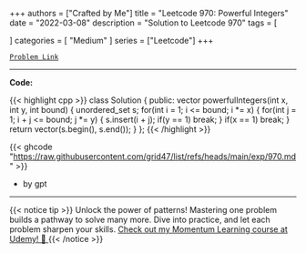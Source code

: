 
+++
authors = ["Crafted by Me"]
title = "Leetcode 970: Powerful Integers"
date = "2022-03-08"
description = "Solution to Leetcode 970"
tags = [
    
]
categories = [
    "Medium"
]
series = ["Leetcode"]
+++



[`Problem Link`](https://leetcode.com/problems/powerful-integers/description/)

---

**Code:**

{{< highlight cpp >}}
class Solution {
public:
    vector<int> powerfulIntegers(int x, int y, int bound) {
        unordered_set<int> s;
        for(int i = 1; i <= bound; i *= x) {
            for(int j = 1; i + j <= bound; j *= y) {
                s.insert(i + j);
                if(y == 1) break;
            }
            if(x == 1) break;
        }
        return vector<int>(s.begin(), s.end());
    }
};
{{< /highlight >}}


{{< ghcode "https://raw.githubusercontent.com/grid47/list/refs/heads/main/exp/970.md" >}}
- by gpt
        
---


{{< notice tip >}}
Unlock the power of patterns! Mastering one problem builds a pathway to solve many more. Dive into practice, and let each problem sharpen your skills. [Check out my Momentum Learning course at Udemy! 🚀 ](https://www.udemy.com/course/algorithms-and-data-structures-in-cpp/)
{{< /notice >}}


